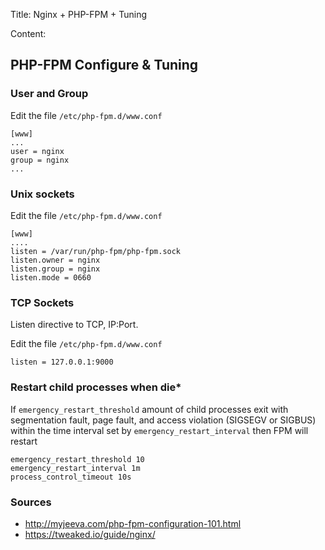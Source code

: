 Title: Nginx + PHP-FPM + Tuning

Content:

## PHP-FPM Configure & Tuning

### User and Group

Edit the file `/etc/php-fpm.d/www.conf`
```
[www]
...
user = nginx
group = nginx
...
```

### Unix sockets

Edit the file `/etc/php-fpm.d/www.conf`
```
[www]
....
listen = /var/run/php-fpm/php-fpm.sock
listen.owner = nginx
listen.group = nginx
listen.mode = 0660
```

### TCP Sockets
Listen directive to TCP, IP:Port.

Edit the file `/etc/php-fpm.d/www.conf`
```
listen = 127.0.0.1:9000
```

### Restart child processes when die*

If `emergency_restart_threshold` amount of child processes exit with segmentation fault, page fault, and access violation (SIGSEGV or SIGBUS) within the time interval set by `emergency_restart_interval` then FPM will restart

```
emergency_restart_threshold 10
emergency_restart_interval 1m
process_control_timeout 10s
```

### Sources
- http://myjeeva.com/php-fpm-configuration-101.html
- https://tweaked.io/guide/nginx/
